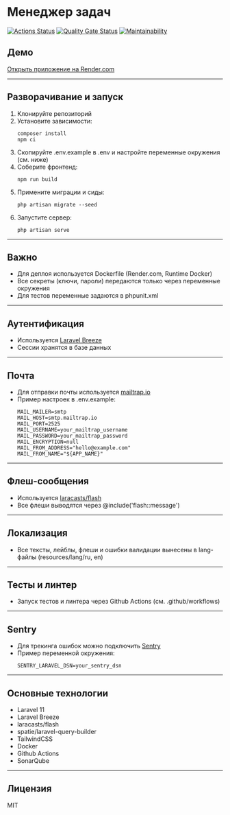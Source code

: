 # Менеджер задач

[![Actions Status](https://github.com/EugeneWinter/php-project-57/actions/workflows/hexlet-check.yml/badge.svg)](https://github.com/EugeneWinter/php-project-57/actions)
[![Quality Gate Status](https://sonarcloud.io/api/project_badges/measure?project=EugeneWinter_php-project-9&metric=alert_status)](https://sonarcloud.io/summary/new_code?id=EugeneWinter_php-project-57)
[![Maintainability](https://sonarcloud.io/api/project_badges/measure?project=EugeneWinter_php-project-9&metric=sqale_rating)](https://sonarcloud.io/summary/new_code?id=EugeneWinter_php-project-57)


## Демо

[Открыть приложение на Render.com](https://php-project-57-oz8j.onrender.com)

---

## Разворачивание и запуск

1. Клонируйте репозиторий
2. Установите зависимости:
   ```
   composer install
   npm ci
   ```
3. Скопируйте .env.example в .env и настройте переменные окружения (см. ниже)
4. Соберите фронтенд:
   ```
   npm run build
   ```
5. Примените миграции и сиды:
   ```
   php artisan migrate --seed
   ```
6. Запустите сервер:
   ```
   php artisan serve
   ```

---

## Важно
- Для деплоя используется Dockerfile (Render.com, Runtime Docker)
- Все секреты (ключи, пароли) передаются только через переменные окружения
- Для тестов переменные задаются в phpunit.xml

---

## Аутентификация
- Используется [Laravel Breeze](https://laravel.com/docs/11.x/starter-kits#laravel-breeze)
- Сессии хранятся в базе данных

---

## Почта
- Для отправки почты используется [mailtrap.io](https://mailtrap.io/)
- Пример настроек в .env.example:
  ```
  MAIL_MAILER=smtp
  MAIL_HOST=smtp.mailtrap.io
  MAIL_PORT=2525
  MAIL_USERNAME=your_mailtrap_username
  MAIL_PASSWORD=your_mailtrap_password
  MAIL_ENCRYPTION=null
  MAIL_FROM_ADDRESS="hello@example.com"
  MAIL_FROM_NAME="${APP_NAME}"
  ```

---

## Флеш-сообщения
- Используется [laracasts/flash](https://github.com/laracasts/flash)
- Все флеши выводятся через @include('flash::message')

---

## Локализация
- Все тексты, лейблы, флеши и ошибки валидации вынесены в lang-файлы (resources/lang/ru, en)

---

## Тесты и линтер
- Запуск тестов и линтера через Github Actions (см. .github/workflows)

---

## Sentry
- Для трекинга ошибок можно подключить [Sentry](https://sentry.io/)
- Пример переменной окружения:
  ```
  SENTRY_LARAVEL_DSN=your_sentry_dsn
  ```

---

## Основные технологии
- Laravel 11
- Laravel Breeze
- laracasts/flash
- spatie/laravel-query-builder
- TailwindCSS
- Docker
- Github Actions
- SonarQube

---

## Лицензия
MIT
